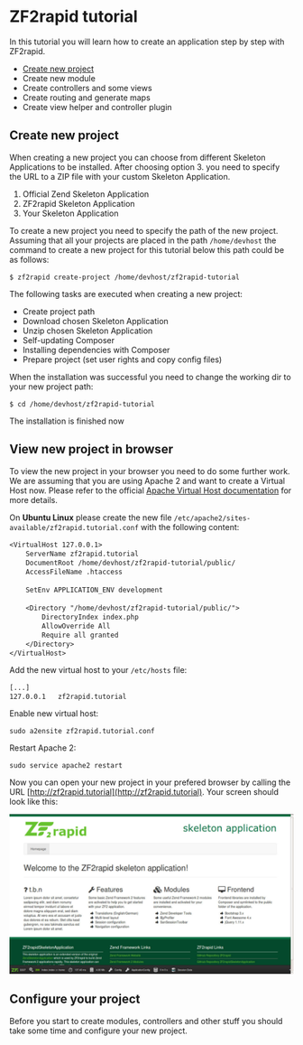 # ZF2rapid tutorial

In this tutorial you will learn how to create an application step by step with
ZF2rapid.

 * [Create new project](tutorial-create-project.md)
 * Create new module
 * Create controllers and some views
 * Create routing and generate maps
 * Create view helper and controller plugin

## Create new project

When creating a new project you can choose from different Skeleton Applications 
to be installed. After choosing option 3. you need to specify the URL to a ZIP 
file with your custom Skeleton Application.

 1. Official Zend Skeleton Application
 2. ZF2rapid Skeleton Application
 3. Your Skeleton Application

To create a new project you need to specify the path of the new project. 
Assuming that all your projects are placed in the path `/home/devhost` the 
command to create a new project for this tutorial below this path could be as 
follows:

    $ zf2rapid create-project /home/devhost/zf2rapid-tutorial

The following tasks are executed when creating a new project:

 * Create project path
 * Download chosen Skeleton Application
 * Unzip chosen Skeleton Application
 * Self-updating Composer
 * Installing dependencies with Composer
 * Prepare project (set user rights and copy config files)
 
When the installation was successful you need to change the working dir to 
your new project path:

    $ cd /home/devhost/zf2rapid-tutorial

The installation is finished now

## View new project in browser

To view the new project in your browser you need to do some further work. We are
assuming that you are using Apache 2 and want to create a 
Virtual Host now. Please refer to the official 
[Apache Virtual Host documentation](http://httpd.apache.org/docs/2.2/en/vhosts/)
for more details.

On **Ubuntu Linux** please create the new file 
`/etc/apache2/sites-available/zf2rapid.tutorial.conf` with the following 
content:

    <VirtualHost 127.0.0.1>
	    ServerName zf2rapid.tutorial
	    DocumentRoot /home/devhost/zf2rapid-tutorial/public/
    	AccessFileName .htaccess

        SetEnv APPLICATION_ENV development

	    <Directory "/home/devhost/zf2rapid-tutorial/public/">
		    DirectoryIndex index.php
		    AllowOverride All
		    Require all granted
	    </Directory>
    </VirtualHost>

Add the new virtual host to your `/etc/hosts` file:

    [...]
    127.0.0.1	zf2rapid.tutorial

Enable new virtual host:

    sudo a2ensite zf2rapid.tutorial.conf 

Restart Apache 2:

    sudo service apache2 restart

Now you can open your new project in your prefered browser by calling the URL 
[http://zf2rapid.tutorial](http://zf2rapid.tutorial). Your screen should look 
like this:

![Screen shot new project](screen_new_project.jpg)

## Configure your project

Before you start to create modules, controllers and other stuff you should take 
some time and configure your new project.

